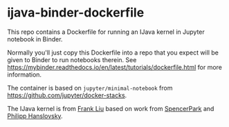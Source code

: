 # ijava-binder-dockerfile

This repo contains a Dockerfile for running an IJava kernel in Jupyter notebook in Binder. 

Normally you'll just copy this Dockerfile into a repo that you expect will be given to Binder to run notebooks therein. See https://mybinder.readthedocs.io/en/latest/tutorials/dockerfile.html for more information.

The container is based on `jupyter/minimal-notebook` from https://github.com/jupyter/docker-stacks.

The IJava kernel is from [Frank Liu](https://github.com/frankfliu) based on work from [SpencerPark](https://github.com/SpencerPark) and [Philipp Hanslovsky](https://github.com/hanslovsky).
